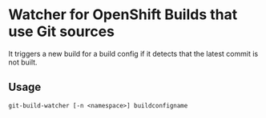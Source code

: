 # Watcher for OpenShift Builds that use Git sources

It triggers a new build for a build config if it detects that the latest commit is not built.

## Usage

    git-build-watcher [-n <namespace>] buildconfigname
